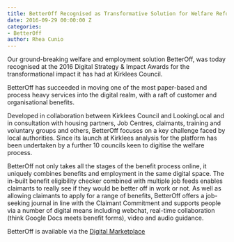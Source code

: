 ```yaml
---
title: BetterOff Recognised as Transformative Solution for Welfare Reform
date: 2016-09-29 00:00:00 Z
categories:
- BetterOff
author: Rhea Cunio
---
```


Our ground-breaking welfare and employment solution BetterOff, was today recognised at the 2016 Digital Strategy & Impact Awards for the transformational impact it has had at Kirklees Council.

BetterOff has succeeded in moving one of the most paper-based and process heavy services into the digital realm, with a raft of customer and organisational benefits.

Developed in collaboration between Kirklees Council and LookingLocal and in consultation with housing partners, Job Centres, claimants, training and voluntary groups and others, BetterOff focuses on a key challenge faced by local authorities. Since its launch at Kirklees analysis for the platform has been undertaken by a further 10 councils keen to digitise the welfare process.
 
BetterOff not only takes all the stages of the benefit process online, it uniquely combines benefits and employment in the same digital space. The in-built benefit eligibility checker combined with multiple job feeds enables claimants to really see if they would be better off in work or not. As well as allowing claimants to apply for a range of benefits, BetterOff offers a job-seeking journal in line with the Claimant Commitment and supports people via a number of digital means including webchat, real-time collaboration (think Google Docs meets benefit forms), video and audio guidance.

BetterOff is available via the [Digital Marketplace](https://www.digitalmarketplace.service.gov.uk/g-cloud/services/7645239437905204)

